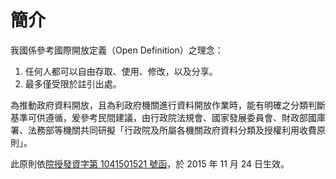 # 簡介

我國係參考國際開放定義（Open Definition）之理念：

1. 任何人都可以自由存取、使用、修改，以及分享。
2. 最多僅受限於註引出處。

為推動政府資料開放，且為利政府機關進行資料開放作業時，能有明確之分類判斷基準可供遵循，爰參考民間建議，由行政院法規會、國家發展委員會、財政部國庫署、法務部等機關共同研擬「行政院及所屬各機關政府資料分類及授權利用收費原則」。

此原則依[院授發資字第 1041501521 號函](http://theme.ndc.gov.tw/lawout/NewsContent.aspx?id=224)，於 2015 年 11 月 24 日生效。
